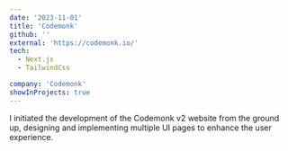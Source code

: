 ```yaml
---
date: '2023-11-01'
title: 'Codemonk'
github: ''
external: 'https://codemonk.io/'
tech:
  - Next.js
  - TailwindCss

company: 'Codemonk'
showInProjects: true
---
```


I initiated the development of the Codemonk v2 website from the ground up, designing and implementing multiple UI pages to enhance the user experience.
